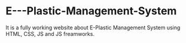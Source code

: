 # E---Plastic-Management-System
It is a fully working website about E-Plastic Management System using HTML, CSS, JS and JS freamworks. 
